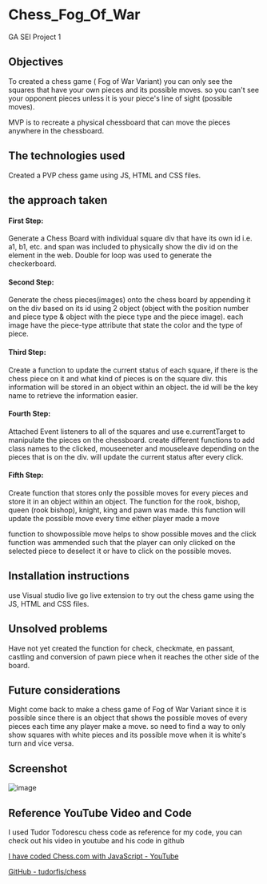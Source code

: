 # Chess_Fog_Of_War
GA SEI Project 1

## Objectives
To created a chess game ( Fog of War Variant) you can only see the squares that have your own pieces and its possible moves. so you can't see your opponent pieces unless it is your piece's line of sight (possible moves).

MVP is to recreate a physical chessboard that can move the pieces  anywhere in the chessboard.

## The technologies used
Created a PVP chess game using JS, HTML and CSS files.

## the approach taken
#### First Step: 
Generate a Chess Board with individual square div that have its own id i.e. a1, b1, etc. and span was included to physically show the div id on the element in the web. Double for loop was used to generate the checkerboard.

#### Second Step:
Generate the chess pieces(images) onto the chess board by appending it on the div based on its id using 2 object (object with the position number and piece type & object with the piece type and the piece image). each image have the piece-type attribute that state the color and the type of piece.

#### Third Step:
Create a function to update the current status of each square, if there is the chess piece on it  and what kind of pieces is on the square div. this information will be stored in an object within an object. the id will be the key name to retrieve the information easier.

#### Fourth Step:
Attached Event listeners to all of the squares and use e.currentTarget to manipulate the pieces on the chessboard. create different functions to add class names to the clicked, mouseeneter and mouseleave depending on the pieces that is on the div. will update the current status after every click.

#### Fifth Step:
Create function that stores only the possible moves for every pieces and store it in an object within an object. The function for the rook, bishop, queen (rook bishop), knight, king and pawn was made. this function will update the possible move every time either player made a move

function to showpossible move helps to show possible moves and the click function was ammended such that the player can only clicked on the selected piece to deselect it or have to click on the possible moves.

## Installation instructions
use Visual studio live go live extension to try out the chess game using the JS, HTML and CSS files.

## Unsolved problems

Have not yet created the function for check, checkmate, en passant, castling and conversion of pawn piece when it reaches the other side of the board. 

## Future considerations

Might come back to make a chess game of Fog of War Variant since it is possible since there is an object that shows the possible moves of every pieces each time any player make a move. so need to find a way to only show squares with white pieces and its possible move when it is white's turn and vice versa.

## Screenshot
![image](https://user-images.githubusercontent.com/44399805/185535271-8a5cfd31-f620-4608-aacb-394c45d9f76b.png)


## Reference YouTube Video and Code
I used Tudor Todorescu chess code as reference for my code, you can check out his video in youtube and his code in github

 [I have coded Chess.com with JavaScript - YouTube](https://www.youtube.com/watch?v=aqNvMSuLuE0&t=4039s)
 
 [GitHub - tudorfis/chess](https://github.com/tudorfis/chess)
